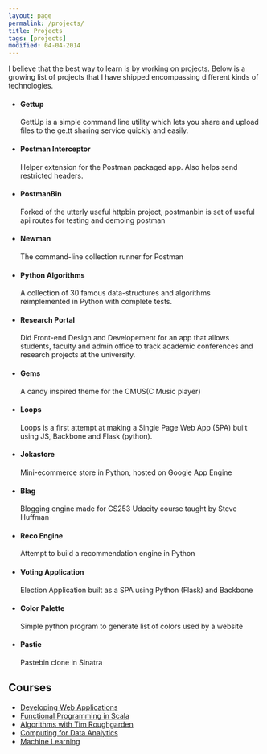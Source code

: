 ```yaml
---
layout: page
permalink: /projects/
title: Projects 
tags: [projects]
modified: 04-04-2014
---
```


I believe that the best way to learn is by working on projects. Below is a growing list of projects that I have shipped encompassing different kinds of technologies.

<ul class="projects-list unstyled-list">
<li>
	<div class="project-item">
		<h4>Gettup</h4>
			<p>GettUp is a simple command line utility which lets you share and upload files to the ge.tt sharing service quickly and easily.</p>
	</div>
</li>

<li>
	<div class="project-item">
		<h4>Postman Interceptor</h4>
<p>Helper extension for the Postman packaged app. Also helps send restricted headers.</p>
	</div>
</li>

<li>
	<div class="project-item">
		<h4>PostmanBin</h4>
<p>Forked of the utterly useful httpbin project, postmanbin is set of useful api routes for testing and demoing postman</p>
	</div>
</li>

<li>
	<div class="project-item">
		<h4>Newman</h4>
<p>The command-line collection runner for Postman</p>
	</div>
</li>

<li>
	<div class="project-item">
		<h4>Python Algorithms</h4>
<p>A collection of 30 famous data-structures and algorithms reimplemented in Python with complete tests.</p>
	</div>
</li>

<li>
	<div class="project-item">
		<h4>Research Portal</h4>
<p>Did Front-end Design and Developement for an app that allows students, faculty and admin office to track academic conferences and research projects at the university.</p>
	</div>
</li>

<li>
<div class="project-item">
	<h4>Gems</h4>
	<p>A candy inspired theme for the CMUS(C Music player)</p>
</div>
</li>

<li>
<div class="project-item">
	<h4>Loops</h4>
	<p>Loops is a first attempt at making a Single Page Web App (SPA) built using JS, Backbone and Flask (python). </p>
</div>
</li>

<li>
<div class="project-item">
	<h4>Jokastore</h4>
	<p>Mini-ecommerce store in Python, hosted on Google App Engine</p>
</div>
</li>

<li>
<div class="project-item">
	<h4>Blag</h4>
	<p>Blogging engine made for CS253 Udacity course taught by Steve Huffman</p>
</div>
</li>

<li>
<div class="project-item">
	<h4>Reco Engine</h4>
	<p>Attempt to build a recommendation engine in Python</p>
</div>
</li>

<li>
<div class="project-item">
	<h4>Voting Application</h4>
	<p>Election Application built as a SPA using Python (Flask) and Backbone</p>
</div>
</li>

<li>
<div class="project-item">
	<h4>Color Palette</h4>
	<p>Simple python program to generate list of colors used by a website</p>
</div>
</li>

<li>
<div class="project-item">
	<h4>Pastie</h4>
	<p>Pastebin clone in Sinatra</p>
</div>
</li>

</ul>

## Courses

* [Developing Web Applications](https://www.udacity.com/course/cs253)
* [Functional Programming in Scala](https://www.coursera.org/course/progfun)
* [Algorithms with Tim Roughgarden](https://www.coursera.org/course/algo)
* [Computing for Data Analytics](https://www.coursera.org/course/compdata)
* [Machine Learning](https://www.coursera.org/course/ml)
